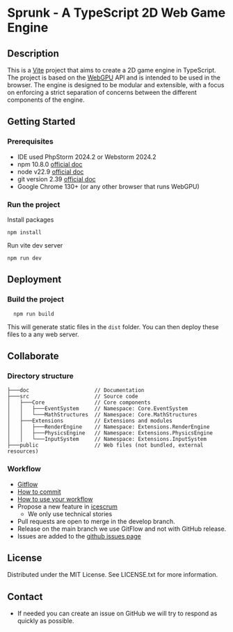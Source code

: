 # Sprunk - A TypeScript 2D Web Game Engine

## Description
This is a [Vite](https://vitejs.dev/) project that aims to create a 2D game engine in TypeScript. 
The project is based on the [WebGPU](https://gpuweb.github.io/gpuweb/) API and is intended to be used in the browser. 
The engine is designed to be modular and extensible, with a focus on enforcing a strict separation of concerns between the different components of the engine.

## Getting Started

### Prerequisites
* IDE used PhpStorm 2024.2 or Webstorm 2024.2
* npm 10.8.0 [official doc](https://docs.npmjs.com/try-the-latest-stable-version-of-npm)
* node v22.9 [official doc](https://nodejs.org/en/download)
* git version 2.39 [official doc](https://git-scm.com/)
* Google Chrome 130+ (or any other browser that runs WebGPU)

### Run the project
Install packages
```shell
npm install
```
Run vite dev server
```shell
npm run dev 
```

## Deployment
### Build the project
```shell
  npm run build
```
This will generate static files in the `dist` folder. 
You can then deploy these files to a any web server.

## Collaborate
### Directory structure
```shell
├───doc                     // Documentation
├───src                     // Source code
│   ├───Core                // Core components
│   │   ├───EventSystem     // Namespace: Core.EventSystem
│   │   └───MathStructures  // Namespace: Core.MathStructures
│   ├───Extensions          // Extensions and modules
│   │   ├───RenderEngine    // Namespace: Extensions.RenderEngine
│   │   ├───PhysicsEngine   // Namespace: Extensions.PhysicsEngine
│   │   └───InputSystem     // Namespace: Extensions.InputSystem
├───public                  // Web files (not bundled, external resources)
```

### Workflow
* [Gitflow](https://www.atlassian.com/fr/git/tutorials/comparing-workflows/gitflow-workflow#:~:text=Gitflow%20est%20l'un%20des,les%20hotfix%20vers%20la%20production.)
* [How to commit](https://www.conventionalcommits.org/en/v1.0.0/)
* [How to use your workflow](https://nvie.com/posts/a-successful-git-branching-model/)
* Propose a new feature in [icescrum](...)
    * We only use technical stories
* Pull requests are open to merge in the develop branch.
* Release on the main branch we use GitFlow and not with GitHub release.
* Issues are added to the [github issues page](https://github.com/JuilletMikael/RIA-EggFlix/issues)

## License
Distributed under the MIT License. See LICENSE.txt for more information.

## Contact

* If needed you can create an issue on GitHub we will try to respond as quickly as possible.
